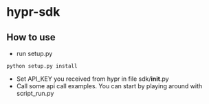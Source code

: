 # hypr-sdk

## How to use

* run setup.py
```
python setup.py install
```

* Set API_KEY you received from hypr in file sdk/__init__.py 
* Call some api call examples. You can start by playing around with script_run.py
